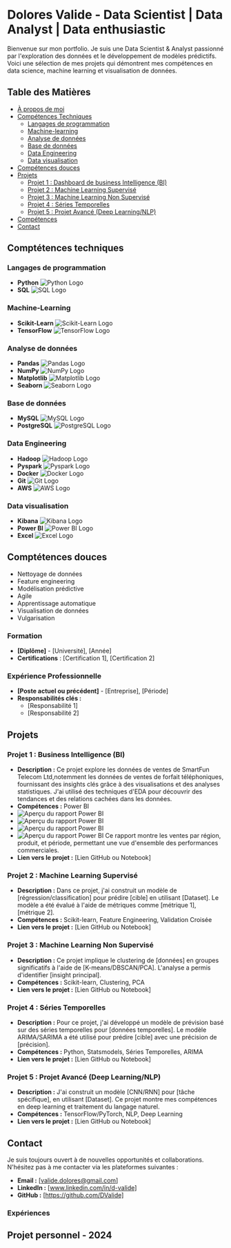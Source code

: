 # Dolores Valide - Data Scientist | Data Analyst | Data enthusiastic

Bienvenue sur mon portfolio. Je suis une Data Scientist & Analyst passionné par l'exploration des données et le développement de modèles prédictifs.
Voici une sélection de mes projets qui démontrent mes compétences en data science, machine learning et visualisation de données.

## Table des Matières
- [À propos de moi](#à-propos-de-moi)
- [Compétences Techniques](#compétences-techniques)
    - [Langages de programmation](#langages-de-programmation)
    - [Machine-learning](#machine-learning)
    - [Analyse de données](#analyse-de-données)
    - [Base de données](#base-de-données)
    - [Data Engineering](#data-engineering)
    - [Data visualisation](#data-visualisation)
- [Compétences douces](#compétences-douces)
- [Projets](#projets)
    - [Projet 1 : Dashboard de business Intelligence (BI)](#projet-1--business-intelligence)
    - [Projet 2 : Machine Learning Supervisé](#projet-2--machine-learning-supervisé)
    - [Projet 3 : Machine Learning Non Supervisé](#projet-3--machine-learning-non-supervisé)
    - [Projet 4 : Séries Temporelles](#projet-4--séries-temporelles)
    - [Projet 5 : Projet Avancé (Deep Learning/NLP)](#projet-5--projet-avancé-deep-learningnlp)
- [Compétences](#compétences)
- [Contact](#contact)

## Comptétences techniques
### Langages de programmation 
- **Python** ![Python Logo](https://img.shields.io/badge/-Python-3776AB?logo=python&logoColor=white)
- **SQL** ![SQL Logo](https://img.shields.io/badge/-SQL-4479A1?logo=MySQL&logoColor=white)

### Machine-Learning
- **Scikit-Learn** ![Scikit-Learn Logo](https://img.shields.io/badge/-Scikit--Learn-F7931E?logo=scikit-learn&logoColor=white)
- **TensorFlow** ![TensorFlow Logo](https://img.shields.io/badge/-TensorFlow-FF6F00?logo=tensorflow&logoColor=white)

### Analyse de données 
- **Pandas** ![Pandas Logo](https://img.shields.io/badge/-Pandas-150458?logo=pandas&logoColor=white)
- **NumPy** ![NumPy Logo](https://img.shields.io/badge/-NumPy-013243?logo=numpy&logoColor=white)
- **Matplotlib** ![Matplotlib Logo](https://img.shields.io/badge/-Matplotlib-11557C?logo=Matplotlib&logoColor=white)
- **Seaborn** ![Seaborn Logo](https://img.shields.io/badge/-Seaborn-3776AB?logo=Seaborn&logoColor=white)

### Base de données
- **MySQL** ![MySQL Logo](https://img.shields.io/badge/-MySQL-4479A1?logo=mysql&logoColor=white)
- **PostgreSQL** ![PostgreSQL Logo](https://img.shields.io/badge/-PostgreSQL-336791?logo=postgresql&logoColor=white)

### Data Engineering  
- **Hadoop** ![Hadoop Logo](https://img.shields.io/badge/-Hadoop-66CCFF?logo=apache-hadoop&logoColor=black)
- **Pyspark** ![Pyspark Logo](https://img.shields.io/badge/-PySpark-E25A1C?logo=apache-spark&logoColor=white)
- **Docker** ![Docker Logo](https://img.shields.io/badge/-Docker-2496ED?logo=docker&logoColor=white)
- **Git** ![Git Logo](https://img.shields.io/badge/-Git-F05032?logo=git&logoColor=white)
- **AWS** ![AWS Logo](https://img.shields.io/badge/-AWS-232F3E?logo=amazon-aws&logoColor=white)

### Data visualisation
- **Kibana** ![Kibana Logo](https://img.shields.io/badge/-Kibana-005571?logo=kibana&logoColor=white)
- **Power BI** ![Power BI Logo](https://img.shields.io/badge/-Power%20BI-F2C811?logo=power-bi&logoColor=black)
- **Excel** ![Excel Logo](https://img.shields.io/badge/-Excel-217346?logo=microsoft-excel&logoColor=white)


## Comptétences douces
 - Nettoyage de données
 - Feature engineering
 - Modélisation prédictive
 - Agile
 - Apprentissage automatique 
 - Visualisation de données  
 - Vulgarisation

### Formation
- **[Diplôme]** - [Université], [Année]
- **Certifications** : [Certification 1], [Certification 2]

### Expérience Professionnelle
- **[Poste actuel ou précédent]** - [Entreprise], [Période]
- **Responsabilités clés :**
    - [Responsabilité 1]
    - [Responsabilité 2]
   
## Projets

### Projet 1 : Business Intelligence (BI)
- **Description :** Ce projet explore les données de ventes de SmartFun Telecom Ltd,notemment les données de ventes de forfait téléphoniques, fournissant des insights clés grâce à des visualisations et des analyses statistiques. J'ai utilisé des techniques d'EDA pour découvrir des tendances et des relations cachées dans les données.
- **Compétences :** Power BI
- ![Aperçu du rapport Power BI](assets/rapport_smart_fun.png)
- ![Aperçu du rapport Power BI](assets/Analyse_temporelle.png)
- ![Aperçu du rapport Power BI](assets/analyse_spatiale.png)
- ![Aperçu du rapport Power BI](assets/Analyse_comparative.png)
Ce rapport montre les ventes par région, produit, et période, permettant une vue d'ensemble des performances commerciales.
- **Lien vers le projet :** [Lien GitHub ou Notebook]

### Projet 2 : Machine Learning Supervisé
- **Description :** Dans ce projet, j'ai construit un modèle de [régression/classification] pour prédire [cible] en utilisant [Dataset]. Le modèle a été évalué à l'aide de métriques comme [métrique 1], [métrique 2].
- **Compétences :** Scikit-learn, Feature Engineering, Validation Croisée
- **Lien vers le projet :** [Lien GitHub ou Notebook]

### Projet 3 : Machine Learning Non Supervisé
- **Description :** Ce projet implique le clustering de [données] en groupes significatifs à l'aide de [K-means/DBSCAN/PCA]. L'analyse a permis d'identifier [insight principal].
- **Compétences :** Scikit-learn, Clustering, PCA
- **Lien vers le projet :** [Lien GitHub ou Notebook]

### Projet 4 : Séries Temporelles
- **Description :** Pour ce projet, j'ai développé un modèle de prévision basé sur des séries temporelles pour [données temporelles]. Le modèle ARIMA/SARIMA a été utilisé pour prédire [cible] avec une précision de [précision].
- **Compétences :** Python, Statsmodels, Séries Temporelles, ARIMA
- **Lien vers le projet :** [Lien GitHub ou Notebook]

### Projet 5 : Projet Avancé (Deep Learning/NLP)
- **Description :** J'ai construit un modèle [CNN/RNN] pour [tâche spécifique], en utilisant [Dataset]. Ce projet montre mes compétences en deep learning et traitement du langage naturel.
- **Compétences :** TensorFlow/PyTorch, NLP, Deep Learning
- **Lien vers le projet :** [Lien GitHub ou Notebook]

## Contact

Je suis toujours ouvert à de nouvelles opportunités et collaborations. N'hésitez pas à me contacter via les plateformes suivantes :

- **Email :** [valide.dolores@gmail.com]
- **LinkedIn :** [www.linkedin.com/in/d-valide]
- **GitHub :** [https://github.com/DValide]
### Expériences 
## Projet personnel  - 2024

